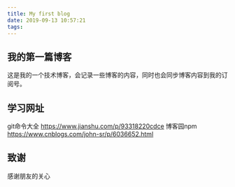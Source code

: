 ```yaml
---
title: My first blog
date: 2019-09-13 10:57:21
tags:
---
```

## 我的第一篇博客
这是我的一个技术博客，会记录一些博客的内容，同时也会同步博客内容到我的订阅号。
## 学习网址
git命令大全 https://www.jianshu.com/p/93318220cdce
博客园npm https://www.cnblogs.com/john-sr/p/6036652.html
## 致谢
感谢朋友的关心
